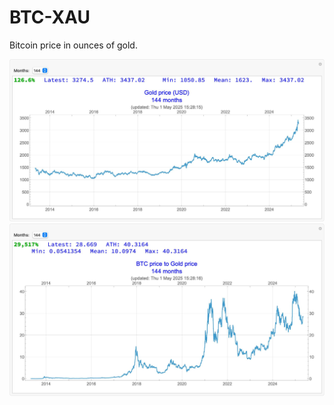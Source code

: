 # BTC-XAU

Bitcoin price in ounces of gold.

![](Gold-price-USD.jpg)
![](BTC-price-to-Gold-price.jpg)
